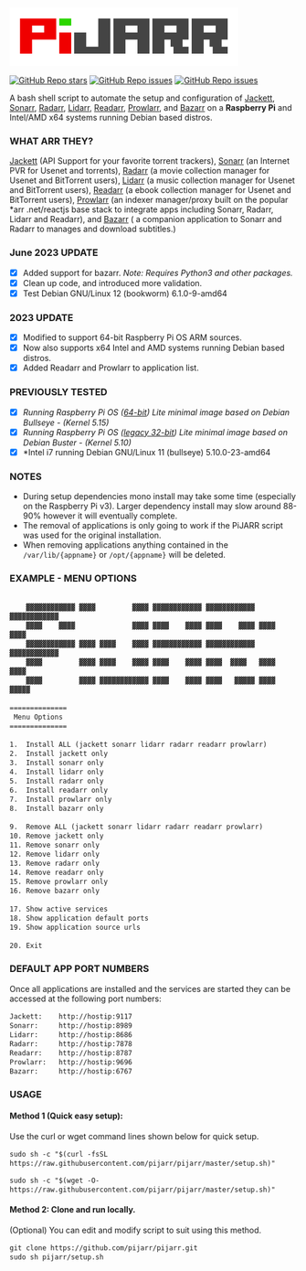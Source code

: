 ![PiJARR](/pijarr.png)

[![GitHub Repo stars](https://img.shields.io/github/stars/pijarr/pijarr)](https://github.com/pijarr/pijarr/stargazers)
[![GitHub Repo issues](https://img.shields.io/github/issues/pijarr/pijarr)](https://github.com/pijarr/pijarr/issues)
[![GitHub Repo issues](https://img.shields.io/github/issues-closed/pijarr/pijarr)](https://github.com/pijarr/pijarr/issues?q=is%3Aissue+is%3Aclosed)

A bash shell script to automate the setup and configuration of [Jackett](https://github.com/Jackett/Jackett), [Sonarr](https://github.com/Sonarr/Sonarr), [Radarr](https://github.com/Radarr/Radarr), [Lidarr](https://github.com/Lidarr/Lidarr), [Readarr](https://github.com/Readarr/Readarr), [Prowlarr](https://github.com/Prowlarr/Prowlarr), and [Bazarr](https://github.com/morpheus65535/bazarr) on a **Raspberry Pi** and Intel/AMD x64 systems running Debian based distros.

### WHAT ARR THEY?  
  
[Jackett](https://github.com/Jackett/Jackett) (API Support for your favorite torrent trackers), [Sonarr](https://github.com/Sonarr/Sonarr) (an Internet PVR for Usenet and torrents), [Radarr](https://github.com/Radarr/Radarr) (a movie collection manager for Usenet and BitTorrent users), [Lidarr](https://github.com/Lidarr/Lidarr) (a music collection manager for Usenet and BitTorrent users), [Readarr](https://github.com/Readarr/Readarr) (a ebook collection manager for Usenet and BitTorrent users), [Prowlarr](https://github.com/Prowlarr/Prowlarr) (an indexer manager/proxy built on the popular *arr .net/reactjs base stack to integrate apps including Sonarr, Radarr, Lidarr and Readarr), and [Bazarr](https://github.com/morpheus65535/bazarr) ( a companion application to Sonarr and Radarr to manages and download subtitles.)

### June 2023 UPDATE 

- [x] Added support for bazarr. *Note: Requires Python3 and other packages.*
- [x] Clean up code, and introduced more validation.
- [x] Test Debian GNU/Linux 12 (bookworm) 6.1.0-9-amd64 

### 2023 UPDATE 
- [x] Modified to support 64-bit Raspberry Pi OS ARM sources.  
- [x] Now also supports x64 Intel and AMD systems running Debian based distros.
- [x] Added Readarr and Prowlarr to application list.

### PREVIOUSLY TESTED 

- [x] *Running Raspberry Pi OS ([64-bit](https://www.raspberrypi.org/software/operating-systems/#raspberry-pi-os-64-bit)) Lite minimal image based on Debian Bullseye - (Kernel 5.15)*
- [x] *Running Raspberry Pi OS ([legacy 32-bit](https://www.raspberrypi.com/software/operating-systems/#raspberry-pi-os-legacy)) Lite minimal image based on Debian Buster - (Kernel 5.10)*
- [x] *Intel i7 running Debian GNU/Linux 11 (bullseye) 5.10.0-23-amd64

### NOTES
- During setup dependencies mono install may take some time (especially on the Raspberry Pi v3). Larger dependency install may slow around 88-90% however it will eventually complete.    
- The removal of applications is only going to work if the PiJARR script was used for the original installation.  
- When removing applications anything contained in the `/var/lib/{appname}` or `/opt/{appname}` will be deleted.

### EXAMPLE - MENU OPTIONS

```
                                                               
    ▓▓▓▓▓▓▓▓▓▓▓▓ ▓▓▓▓         ▓▓▓▓ ▓▓▓▓▓▓▓▓▓▓▓▓ ▓▓▓▓▓▓▓▓▓▓▓▓ ▓▓▓▓▓▓▓▓▓▓▓▓
    ▓▓▓▓    ▓▓▓▓              ▓▓▓▓ ▓▓▓▓    ▓▓▓▓ ▓▓▓▓    ▓▓▓▓ ▓▓▓▓    ▓▓▓▓
    ▓▓▓▓▓▓▓▓▓▓▓▓ ▓▓▓▓ ▓▓▓▓    ▓▓▓▓ ▓▓▓▓▓▓▓▓▓▓▓▓ ▓▓▓▓▓▓▓▓▓▓▓▓ ▓▓▓▓▓▓▓▓▓▓▓▓
    ▓▓▓▓         ▓▓▓▓ ▓▓▓▓    ▓▓▓▓ ▓▓▓▓    ▓▓▓▓ ▓▓▓▓  ▓▓▓▓   ▓▓▓▓  ▓▓▓▓
    ▓▓▓▓         ▓▓▓▓ ▓▓▓▓▓▓▓▓▓▓▓▓ ▓▓▓▓    ▓▓▓▓ ▓▓▓▓   ▓▓▓▓▓ ▓▓▓▓   ▓▓▓▓▓
    
==============
 Menu Options 
==============

1.  Install ALL (jackett sonarr lidarr radarr readarr prowlarr)
2.  Install jackett only
3.  Install sonarr only
4.  Install lidarr only
5.  Install radarr only
6.  Install readarr only
7.  Install prowlarr only
8.  Install bazarr only

9.  Remove ALL (jackett sonarr lidarr radarr readarr prowlarr)
10. Remove jackett only
11. Remove sonarr only
12. Remove lidarr only
13. Remove radarr only
14. Remove readarr only
15. Remove prowlarr only
16. Remove bazarr only

17. Show active services
18. Show application default ports
19. Show application source urls

20. Exit

```

### DEFAULT APP PORT NUMBERS
Once all applications are installed and the services are started they can be accessed at the following port numbers:
```
Jackett:    http://hostip:9117
Sonarr:     http://hostip:8989
Lidarr:     http://hostip:8686
Radarr:     http://hostip:7878
Readarr:    http://hostip:8787
Prowlarr:   http://hostip:9696
Bazarr:     http://hostip:6767
```

### USAGE 
#### **Method 1 (Quick easy setup):** 
Use the curl or wget command lines shown below for quick setup.

```
sudo sh -c "$(curl -fsSL https://raw.githubusercontent.com/pijarr/pijarr/master/setup.sh)"
```

```
sudo sh -c "$(wget -O- https://raw.githubusercontent.com/pijarr/pijarr/master/setup.sh)"
```

#### **Method 2:** Clone and run locally. 
(Optional) You can edit and modify script to suit using this method.

```
git clone https://github.com/pijarr/pijarr.git
sudo sh pijarr/setup.sh
```
